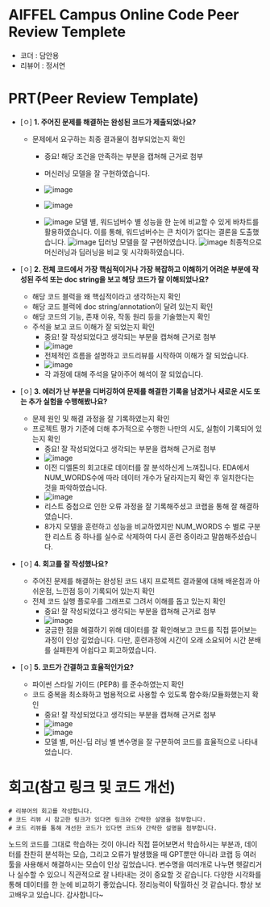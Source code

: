 # AIFFEL Campus Online Code Peer Review Templete
- 코더 : 담안용
- 리뷰어 : 정서연


# PRT(Peer Review Template)
- [ㅇ]  **1. 주어진 문제를 해결하는 완성된 코드가 제출되었나요?**
    - 문제에서 요구하는 최종 결과물이 첨부되었는지 확인
        - 중요! 해당 조건을 만족하는 부분을 캡쳐해 근거로 첨부
        - 머신러닝 모델을 잘 구현하였습니다.
        - ![image](https://github.com/user-attachments/assets/53e8294c-f1f3-4afc-9606-419a18cd61d3)

        - ![image](https://github.com/user-attachments/assets/ade349cf-34ac-48c1-82fe-a0aee3c08f80)
        - ![image](https://github.com/user-attachments/assets/278548a8-5dd2-4784-bb24-b75a2ee0c92a)
        모델 별, 워드넘버수 별 성능을 한 눈에 비교할 수 있게 바차트를 활용하였습니다.
        이를 통해, 워드넘버수는 큰 차이가 없다는 결론을 도출했습니다.
        ![image](https://github.com/user-attachments/assets/56c46f29-93f5-44a2-a11f-53b52cd390c5)
        딥러닝 모델을 잘 구현하였습니다.
        ![image](https://github.com/user-attachments/assets/2ae9393d-48bb-4d44-b35c-6e6c33e2e79a)
        최종적으로 머신러닝과 딥러닝을 비교 및 시각화하였습니다.


- [ㅇ]  **2. 전체 코드에서 가장 핵심적이거나 가장 복잡하고 이해하기 어려운 부분에 작성된 
주석 또는 doc string을 보고 해당 코드가 잘 이해되었나요?**
    - 해당 코드 블럭을 왜 핵심적이라고 생각하는지 확인
    - 해당 코드 블럭에 doc string/annotation이 달려 있는지 확인
    - 해당 코드의 기능, 존재 이유, 작동 원리 등을 기술했는지 확인
    - 주석을 보고 코드 이해가 잘 되었는지 확인
        - 중요! 잘 작성되었다고 생각되는 부분을 캡쳐해 근거로 첨부
        - ![image](https://github.com/user-attachments/assets/cd198b72-05cb-4b80-b992-e2ef476c2fe1)
        - 전체적인 흐름을 설명하고 코드리뷰를 시작하여 이해가 잘 되었습니다.
        - ![image](https://github.com/user-attachments/assets/5ea6dccb-9cd9-4ccf-a035-6d9bbc2be1a3)
        - 각 과정에 대해 주석을 달아주어 해석이 잘 되었습니다.

        
- [ㅇ]  **3. 에러가 난 부분을 디버깅하여 문제를 해결한 기록을 남겼거나
새로운 시도 또는 추가 실험을 수행해봤나요?**
    - 문제 원인 및 해결 과정을 잘 기록하였는지 확인
    - 프로젝트 평가 기준에 더해 추가적으로 수행한 나만의 시도, 
    실험이 기록되어 있는지 확인
        - 중요! 잘 작성되었다고 생각되는 부분을 캡쳐해 근거로 첨부
        - ![image](https://github.com/user-attachments/assets/83ccc941-afaa-42f0-8033-5390dbbf6295)
        - 이전 디엘톤의 회고대로 데이터를 잘 분석하신게 느껴집니다. EDA에서 NUM_WORDS수에 따라 데이터 개수가 달라지는지 확인 후 일치한다는 것을 파악하였습니다.
        - ![image](https://github.com/user-attachments/assets/0cd32b05-3e66-44b3-8d6b-0db5fb3aa68c)
        - 리스트 중첩으로 인한 오류 과정을 잘 기록해주셨고 코랩을 통해 잘 해결하였습니다.
        - 8가지 모델을 훈련하고 성능을 비교하였지만 NUM_WORDS 수 별로 구분한 리스트 중 하나를 실수로 삭제하여 다시 훈련 중이라고 말씀해주셨습니다.


        
- [ㅇ]  **4. 회고를 잘 작성했나요?**
    - 주어진 문제를 해결하는 완성된 코드 내지 프로젝트 결과물에 대해
    배운점과 아쉬운점, 느낀점 등이 기록되어 있는지 확인
    - 전체 코드 실행 플로우를 그래프로 그려서 이해를 돕고 있는지 확인
        - 중요! 잘 작성되었다고 생각되는 부분을 캡쳐해 근거로 첨부
        - ![image](https://github.com/user-attachments/assets/ffa2e56b-fc54-4959-a498-2ea2052a35c7)
        - 궁금한 점을 해결하기 위해 데이터를 잘 확인해보고 코드를 직접 뜯어보는 과정이 인상 깊었습니다. 다만, 훈련과정에 시간이 오래 소요되어 시간 분배를 실패한게 아쉽다고 회고하였습니다.

        
- [ㅇ]  **5. 코드가 간결하고 효율적인가요?**
    - 파이썬 스타일 가이드 (PEP8) 를 준수하였는지 확인
    - 코드 중복을 최소화하고 범용적으로 사용할 수 있도록 함수화/모듈화했는지 확인
        - 중요! 잘 작성되었다고 생각되는 부분을 캡쳐해 근거로 첨부
        - ![image](https://github.com/user-attachments/assets/b636f6f3-d300-46e5-8ac3-4aa3b9670c0b)
        - ![image](https://github.com/user-attachments/assets/343dd8a5-b1de-4a95-b908-615da2050021)
        - 모델 별, 머신-딥 러닝 별 변수명을 잘 구분하여 코드를 효율적으로 나타내었습니다.




# 회고(참고 링크 및 코드 개선)
```
# 리뷰어의 회고를 작성합니다.
# 코드 리뷰 시 참고한 링크가 있다면 링크와 간략한 설명을 첨부합니다.
# 코드 리뷰를 통해 개선한 코드가 있다면 코드와 간략한 설명을 첨부합니다.
```
노드의 코드를 그대로 학습하는 것이 아니라 직접 뜯어보면서 학습하시는 부분과,
데이터를 찬찬히 분석하는 모습, 그리고 오류가 발생했을 때 GPT뿐만 아니라 코랩 등 여러 툴을 사용해서 해결하시는 모습이 인상 깊었습니다.
변수명을 여러개로 나누면 헷갈리거나 실수할 수 있으니 직관적으로 잘 나타내는 것이 중요할 것 같습니다.
다양한 시각화를 통해 데이터를 한 눈에 비교하기 좋았습니다. 정리능력이 탁월하신 것 같습니다.
항상 보고배우고 있습니다. 감사합니다~
